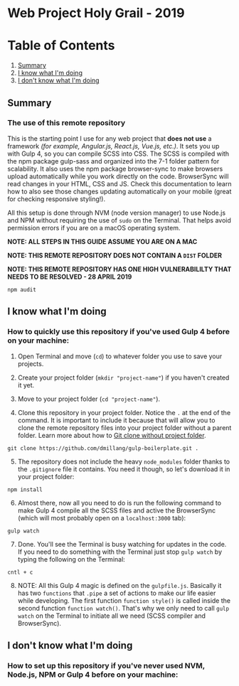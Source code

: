 # Web Project Holy Grail - 2019

# Table of Contents
1. [Summary](#Summary)
2. [I know what I'm doing](#I%20know%20what%20I'm%20doing)
3. [I don't know what I'm doing](#I%20don't%20know%20what%20I'm%20doing)

## Summary
### The use of this remote repository

This is the starting point I use for any web project that **does not use** a framework *(for example, Angular.js, React.js, Vue.js, etc.)*. It sets you up with Gulp 4, so you can compile SCSS into CSS. The SCSS is compiled with the npm package gulp-sass and organized into the 7-1 folder pattern for scalability. It also uses the npm package browser-sync to make browsers upload automatically while you work directly on the code. BrowserSync will read changes in your HTML, CSS and JS. Check this documentation to learn how to also see those changes updating automatically on your mobile (great for checking responsive styling!).

All this setup is done through NVM (node version manager) to use Node.js and NPM without requiring the use of `sudo` on the Terminal. That helps avoid permission errors if you are on a macOS operating system.

**NOTE: ALL STEPS IN THIS GUIDE ASSUME YOU ARE ON A MAC**

**NOTE: THIS REMOTE REPOSITORY DOES NOT CONTAIN A `DIST` FOLDER**

**NOTE: THIS REMOTE REPOSITORY HAS ONE HIGH VULNERABILILTY THAT NEEDS TO BE RESOLVED - 28 APRIL 2019**
```
npm audit
```

## I know what I'm doing
### How to quickly use this repository if you've used Gulp 4 before on your machine:

1. Open Terminal and move (`cd`) to whatever folder you use to save your projects.

2. Create your project folder (`mkdir "project-name"`) if you haven't created it yet.

3. Move to your project folder (`cd "project-name"`).

4. Clone this repository in your project folder. Notice the `.` at the end of the command. It is important to include it because that will allow you to clone the remote repository files into your project folder without a parent folder. Learn more about how to [Git clone without project folder](https://magp.ie/2017/03/16/git-clone-without-project-folder/).
```
git clone https://github.com/dmillang/gulp-boilerplate.git .
```

5. The repository does not include the heavy `node_modules` folder thanks to the `.gitignore` file it contains. You need it though, so let's download it in your project folder:
```
npm install
```

6. Almost there, now all you need to do is run the following command to make Gulp 4 compile all the SCSS files and active the BrowserSync (which will most probably open on a `localhost:3000` tab):
```
gulp watch
```

7. Done. You'll see the Terminal is busy watching for updates in the code. If you need to do something with the Terminal just stop `gulp watch` by typing the following on the Terminal:
```
cntl + c
```

8. NOTE: All this Gulp 4 magic is defined on the `gulpfile.js`. Basically it has two `functions` that `.pipe` a set of actions to make our life easier while developing. The first function `function style()` is called inside the second function `function watch()`. That's why we only need to call `gulp watch` on the Terminal to initiate all we need (SCSS compiler and BrowserSync).

## I don't know what I'm doing
### How to set up this repository if you've never used NVM, Node.js, NPM or Gulp 4 before on your machine: